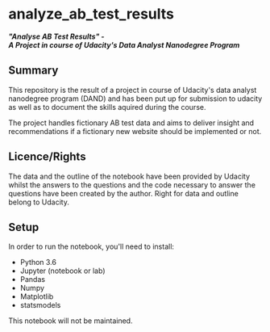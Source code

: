 # analyze_ab_test_results
***"Analyse AB Test Results" -***  
***A Project in course of Udacity's Data Analyst Nanodegree Program***

## Summary

This repository is the result of a project in course of Udacity's data analyst nanodegree program (DAND) and has been put up for submission to udacity as well as to document the skills aquired during the course.

The project handles fictionary AB test data and aims to deliver insight and recommendations if a fictionary new website should be implemented or not.

## Licence/Rights

The data and the outline of the notebook have been provided by Udacity whilst the answers to the questions and the code necessary to answer the questions have been created by the author. Right for data and outline belong to Udacity.

## Setup

In order to run the notebook, you'll need to install:
- Python 3.6
- Jupyter (notebook or lab)
- Pandas
- Numpy
- Matplotlib
- statsmodels

This notebook will not be maintained.
